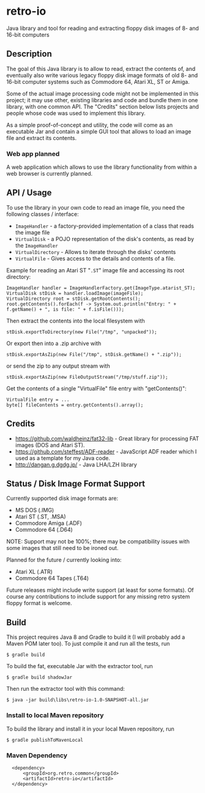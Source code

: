 # retro-io
Java library and tool for reading and extracting floppy disk images of 8- and 16-bit computers

## Description

The goal of this Java library is to allow to read, extract the contents of, and eventually also write various 
legacy floppy disk image formats of old 8- and 16-bit computer systems such as Commodore 64, Atari XL, ST or Amiga.

Some of the actual image processing code might not be implemented in this project; it may use other, existing libraries
and code and bundle them in one library, with one common API. The "Credits" section below lists projects and people
whose code was used to implement this library.

As a simple proof-of-concept and utility, the code will come as an executable Jar and contain a simple GUI tool that
allows to load an image file and extract its contents.

### Web app planned

A web application which allows to use the library functionality from within a web browser is currently planned.

## API / Usage

To use the library in your own code to read an image file, you need the following classes / interface:

* `ImageHandler` - a factory-provided implementation of a class that reads the image file
* `VirtualDisk` - a POJO representation of the disk's contents, as read by the `ImageHandler`
* `VirtualDirectory` - Allows to iterate through the disks' contents
* `VirtualFile` - Gives access to the details and contents of a file.

Example for reading an Atari ST "`.ST`" image file and accessing its root directory:

```File imageFile = new File("./SOMEGAME.ST");
ImageHandler handler = ImageHandlerFactory.get(ImageType.atarist_ST);
VirtualDisk stDisk = handler.loadImage(imageFile);
VirtualDirectory root = stDisk.getRootContents();
root.getContents().forEach(f -> System.out.println("Entry: " + f.getName() + ", is file: " + f.isFile()));
```

Then extract the contents into the local filesystem with

```
stDisk.exportToDirectory(new File("/tmp", "unpacked"));
```

Or export then into a .zip archive with

```
stDisk.exportAsZip(new File("/tmp", stDisk.getName() + ".zip"));
```

or send the zip to any output stream with

```
stDisk.exportAsZip(new FileOutputStream("/tmp/stuff.zip"));
```

Get the contents of a single "VirtualFile" file entry with "getContents()":

```
VirtualFile entry = ...
byte[] fileContents = entry.getContents().array();
```


## Credits

* https://github.com/waldheinz/fat32-lib - Great library for processing FAT images (DOS and Atari ST).
* https://github.com/steffest/ADF-reader - JavaScript ADF reader which I used as a template for my Java code.
* http://dangan.g.dgdg.jp/ - Java LHA/LZH library

## Status / Disk Image Format Support

Currently supported disk image formats are:

* MS DOS (.IMG)
* Atari ST (.ST, .MSA)
* Commodore Amiga (.ADF)
* Commodore 64 (.D64)

NOTE: Support may not be 100%; there may be compatibility issues with some images that 
still need to be ironed out.

Planned for the future / currently looking into:

* Atari XL (.ATR)
* Commodore 64 Tapes (.T64)

Future releases might include write support (at least for some formats). Of course any contributions to 
include support for any missing retro system floppy format is welcome.


## Build

This project requires Java 8 and Gradle to build it (I will probably add a Maven POM later too). 
To just compile it and run all the tests, run

```
$ gradle build
````

To build the fat, executable Jar with the extractor tool, run

```
$ gradle build shadowJar
````

Then run the extractor tool with this command:

```
$ java -jar build\libs\retro-io-1.0-SNAPSHOT-all.jar
````

### Install to local Maven repository

To build the library and install it in your local Maven repository, run

```
$ gradle publishToMavenLocal
```

### Maven Dependency

```
  <dependency>
      <groupId>org.retro.common</groupId>
      <artifactId>retro-io</artifactId>
  </dependency>
```
